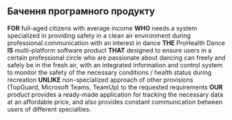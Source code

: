 ## Бачення програмного продукту

**FOR** full-aged citizens with average income **WHO** needs a system specialized in providing safety in a clean air environment during professional communication with an interest in dance **THE** ProHealth Dance **IS** multi-platform software product **THAT** designed to ensure users in a certain professional circle who are passionate about dancing can freely and safely be in the fresh air, with an integrated information and control system to monitor the safety of the necessary conditions / health status during recreation **UNLIKE** non-specialized approach of other provisions (TopGuard, Microsoft Teams, TeamUp) to the requested requirements **OUR** product provides a ready-made application for tracking the necessary data at an affordable price, and also provides constant communication between users of different specialties.